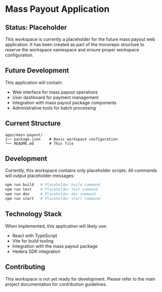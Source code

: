 # Mass Payout Application

## Status: Placeholder

This workspace is currently a placeholder for the future mass payout web application. It has been created as part of the monorepo structure to reserve the workspace namespace and ensure proper workspace configuration.

## Future Development

This application will contain:

- Web interface for mass payout operations
- User dashboard for payment management
- Integration with mass payout package components
- Administrative tools for batch processing

## Current Structure

```
apps/mass-payout/
├── package.json    # Basic workspace configuration
└── README.md       # This file
```

## Development

Currently, this workspace contains only placeholder scripts. All commands will output placeholder messages:

```bash
npm run build   # Placeholder build command
npm run test    # Placeholder test command
npm run dev     # Placeholder dev command
npm run start   # Placeholder start command
```

## Technology Stack

When implemented, this application will likely use:

- React with TypeScript
- Vite for build tooling
- Integration with the mass payout package
- Hedera SDK integration

## Contributing

This workspace is not yet ready for development. Please refer to the main project documentation for contribution guidelines.
